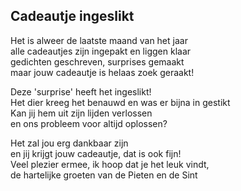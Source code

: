 ---
---

## Cadeautje ingeslikt

Het is alweer de laatste maand van het jaar \
alle cadeautjes zijn ingepakt en liggen klaar \
gedichten geschreven, surprises gemaakt  \
maar jouw cadeautje is helaas zoek geraakt!

Deze 'surprise' heeft het ingeslikt! \
Het dier kreeg het benauwd en was er bijna in gestikt \
Kan jij hem uit zijn lijden verlossen \
en ons probleem voor altijd oplossen?

Het zal jou erg dankbaar zijn \
en jij krijgt jouw cadeautje, dat is ook fijn! \
Veel plezier ermee, ik hoop dat je het leuk vindt,  \
de hartelijke groeten van de Pieten en de Sint
